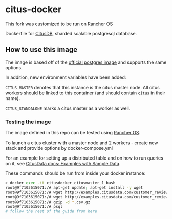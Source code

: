 # citus-docker

This fork was customized to be run on Rancher OS

Dockerfile for [CitusDB](https://www.citusdata.com), sharded scalable postgresql database.

## How to use this image

The image is based off of the [official postgres image](https://registry.hub.docker.com/_/postgres/) and supports the same options.

In addition, new environment variables have been added:

`CITUS_MASTER` denotes that this instance is the citus master node. All citus workers
should be linked to this container (and should contain `citus` in their name).

`CITUS_STANDALONE` marks a citus master as a worker as well.

### Testing the image

The image defined in this repo can be tested using [Rancher OS](http://docs.rancher.com/).

To launch a citus cluster with a master node and 2 workers - create new stack and provide options by docker-compose.yml

For an example for setting up a distributed table and on how to run queries on it,
see [CitusData docs: Examples with Sample Data](https://www.citusdata.com/docs/examples#amazon-reviews).

These commands should be run from inside your docker instance:

```bash
> docker exec -it citusdocker_citusmaster_1 bash
root@9f7103615071:/# apt-get update; apt-get install -y wget
root@9f7103615071:/# wget http://examples.citusdata.com/customer_reviews_1998.csv.gz
root@9f7103615071:/# wget http://examples.citusdata.com/customer_reviews_1999.csv.gz
root@9f7103615071:/# gzip -d *.csv.gz
root@9f7103615071:/# psql
# follow the rest of the guide from here
```
